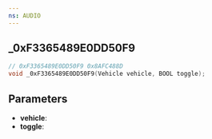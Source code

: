 ```yaml
---
ns: AUDIO
---
```

## _0xF3365489E0DD50F9

```c
// 0xF3365489E0DD50F9 0x8AFC488D
void _0xF3365489E0DD50F9(Vehicle vehicle, BOOL toggle);
```


## Parameters
* **vehicle**:
* **toggle**:

